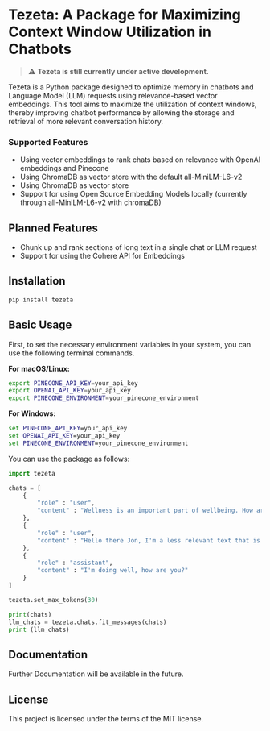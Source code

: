 # Tezeta: A Package for Maximizing Context Window Utilization in Chatbots

> :warning: **Tezeta is still currently under active development.**

Tezeta is a Python package designed to optimize memory in chatbots and Language Model (LLM) requests using relevance-based vector embeddings. This tool aims to maximize the utilization of context windows, thereby improving chatbot performance by allowing the storage and retrieval of more relevant conversation history.

### Supported Features

- Using vector embeddings to rank chats based on relevance with OpenAI embeddings and Pinecone
- Using ChromaDB as vector store with the default all-MiniLM-L6-v2 
- Using ChromaDB as vector store
- Support for using Open Source Embedding Models locally (currently through all-MiniLM-L6-v2 with chromaDB)

## Planned Features

- Chunk up and rank sections of long text in a single chat or LLM request
- Support for using the Cohere API for Embeddings

## Installation

```bash
pip install tezeta
```

## Basic Usage

First, to set the necessary environment variables in your system, you can use the following terminal commands.

**For macOS/Linux:**

```bash
export PINECONE_API_KEY=your_api_key
export OPENAI_API_KEY=your_api_key
export PINECONE_ENVIRONMENT=your_pinecone_environment
```

**For Windows:**

```cmd
set PINECONE_API_KEY=your_api_key
set OPENAI_API_KEY=your_api_key
set PINECONE_ENVIRONMENT=your_pinecone_environment
```

You can use the package as follows:
```python
import tezeta

chats = [
    {
        "role" : "user",
        "content" : "Wellness is an important part of wellbeing. How are you tackling that in your life"
    },
    {
        "role" : "user",
        "content" : "Hello there Jon, I'm a less relevant text that is trying really really hard to excluded from this test."
    },
    {
        "role" : "assistant",
        "content" : "I'm doing well, how are you?"
    }
]

tezeta.set_max_tokens(30)

print(chats)
llm_chats = tezeta.chats.fit_messages(chats)
print (llm_chats)
```

## Documentation

Further Documentation will be available in the future.

## License

This project is licensed under the terms of the MIT license.
